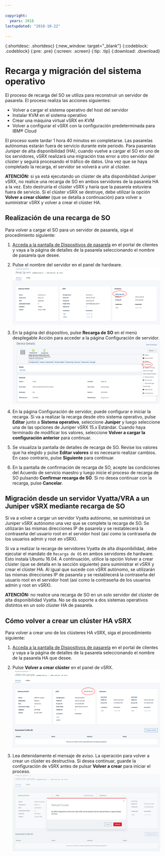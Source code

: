 ```yaml
---

copyright:
  years: 2018
lastupdated: "2018-10-22"

---
```


{:shortdesc: .shortdesc}
{:new_window: target="_blank"}
{:codeblock: .codeblock}
{:pre: .pre}
{:screen: .screen}
{:tip: .tip}
{:download: .download}

# Recarga y migración del sistema operativo
El proceso de recarga del SO se utiliza para reconstruir un servidor de pasarela. El proceso realiza las acciones siguientes:

* Volver a cargar el sistema operativo del host del servidor
* Instalar KVM en el sistema operativo
* Crear una máquina virtual vSRX en KVM
* Volver a configurar el vSRX con la configuración predeterminada para IBM® Cloud

El proceso suele tardar 1 hora 40 minutos en completarse. Las pasarelas autónomas estarán fuera de servicio durante este periodo. Para pasarelas Juniper de alta disponibilidad (HA), cuando vuelve a cargar el SO en uno de los servidores, vSRX realizará una migración tras error a otro servidor del clúster y seguirá procesando el tráfico de datos. Una vez que se haya completado la recarga, el servidor se volverá a unir al clúster.

**ATENCIÓN:** si ya está ejecutando un clúster de alta disponibilidad Juniper vSRX, no realice una recarga de SO en ambos servidores de la pasarela HA a la vez. Esto destruiría el clúster vSRX y haría que la pasarela estuviera fuera de servicio. Si el clúster vSRX se destruye, debe utilizar la opción **Volver a crear clúster** (que se detalla a continuación) para volver a suministrar vSRX y volver a crear el clúster HA.

## Realización de una recarga de SO
Para volver a cargar el SO para un servidor de pasarela, siga el procedimiento siguiente:

1. [Acceda a la pantalla de Dispositivos de pasarela](access-gateway-appliances.html) en el portal de clientes y vaya a la página de detalles de la pasarela seleccionando el nombre de pasarela que desee.

2. Pulse el nombre del servidor en el panel de hardware. ![Servidor de hardware](images/os_hardware.png)

3. En la página del dispositivo, pulse **Recarga de SO** en el menú desplegable Acción para acceder a la página Configuración de servidor. ![Detalles del dispositivo](images/os_device_page.png)

4. En la página Configuración de servidor, puede configurar e iniciar la recarga. Si va a realizar la recarga desde otro sistema operativo, pulse **Editar** junto a **Sistema operativo**, seleccione **Juniper** y luego seleccione una de las opciones de Juniper vSRX 15.x Estándar. Cuando haya terminado de modificar los valores, seleccione **Volver a cargar la configuración anterior** para continuar.

5. Se visualiza la pantalla de detalles de recarga de SO. Revise los valores que ha elegido y pulse **Editar valores** si es necesario realizar cambios. En caso contrario, pulse **Siguiente** para continuar.

6. En la pantalla de confirmación de recarga de SO, acepte las condiciones del Acuerdo de servicio maestro y luego inicie el proceso de recarga de SO pulsando **Confirmar recarga de SO**. Si no desea continuar con la recarga, pulse **Cancelar**.

## Migración desde un servidor Vyatta/VRA a un Juniper vSRX mediante recarga de SO
Si va a volver a cargar un servidor Vyatta autónomo, se suministrará un Juniper vSRX autónomo una vez que se complete la recarga de SO. Se utilizarán las mismas direcciones IP de pasarela y se restablecerá la contraseña del usuario root en el servidor host (así como la contraseña de los usuarios admin y root en vSRX).

Si va a realizar la recarga de servidores Vyatta de alta disponibilidad, debe ejecutar el mandato de `Recarga de OS` en ambos servidores de hardware. Esto instala Ubuntu 16.04. A continuación, utilice la opción Volver a crear clúster (que se detalla en la sección siguiente) para suministrar el vSRX y crear el clúster HA. Al igual que sucede con vSRX autónomo, se utilizarán las mismas direcciones IP de pasarela y se restablecerá la contraseña del usuario root en el servidor host (así como la contraseña de los usuarios admin y root en vSRX).

**ATENCIÓN:** no realice una recarga de SO en un solo servidor del clúster de alta disponibilidad Vyatta. No se da soporte a dos sistemas operativos distintos en un solo clúster HA de pasarela.

## Cómo volver a crear un clúster HA vSRX
Para volver a crear uno de los clústeres HA vSRX, siga el procedimiento siguiente:

1. [Acceda a la pantalla de Dispositivos de pasarela](access-gateway-appliances.html) en el portal de clientes y vaya a la página de detalles de la pasarela seleccionando el nombre de la pasarela HA que desee.

2. Pulse **Volver a crear clúster** en el panel de vSRX.
![Volver a crear clúster](images/rebuild_cluster.png)

3. Lea detenidamente el mensaje de aviso. La operación para volver a crear un clúster es destructiva. Si desea continuar, guarde la configuración de vSRX antes de pulsar **Volver a crear** para iniciar el proceso. ![Confirmar recreación de clúster](images/rebuild_cluster_confirm.png)

